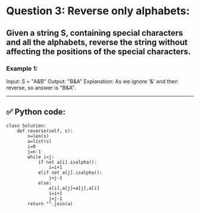 # Question 3: Reverse only alphabets:

## Given a string S, containing special characters and all the alphabets, reverse the string without affecting the positions of the special characters.

### Example 1:
Input: S = "A&B"
Output: "B&A"
Explanation: As we ignore '&' and
then reverse, so answer is "B&A".

---
## ✅ Python code:

```
class Solution:
    def reverse(self, s):
        n=len(s)
        a=list(s)
        i=0
        j=n-1
        while i<j:
            if not a[i].isalpha():
                i=i+1
            elif not a[j].isalpha():
                j=j-1
            else:
                a[i],a[j]=a[j],a[i]
                i=i+1
                j=j-1
        return "".join(a)
```

